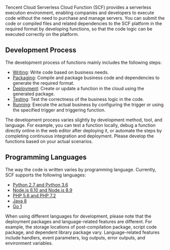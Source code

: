 
Tencent Cloud Serverless Cloud Function (SCF) provides a serverless execution environment, enabling companies and developers to execute code without the need to purchase and manage servers. You can submit the code or compiled files and related dependencies to the SCF platform in the required format by developing functions, so that the code logic can be executed correctly on the platform.

## Development Process

The development process of functions mainly includes the following steps:
* [Writing](https://intl.cloud.tencent.com/document/product/583/9699): Write code based on business needs.
* [Packaging](https://intl.cloud.tencent.com/document/product/583/9702): Compile and package business code and dependencies to generate the required format.
* [Deployment](https://intl.cloud.tencent.com/document/product/583/9207): Create or update a function in the cloud using the generated package.
* [Testing](https://intl.cloud.tencent.com/document/product/583/31446): Test the correctness of the business logic in the code.
* [Running](https://intl.cloud.tencent.com/document/product/583/31447): Execute the actual business by configuring the trigger or using the specified trigger and triggering function.

The development process varies slightly by development method, tool, and language. For example, you can test a function locally, debug a function directly online in the web editor after deploying it, or automate the steps by completing continuous integration and deployment. Please develop the functions based on your actual scenarios.

## Programming Languages

The way the code is written varies by programming language. Currently, SCF supports the following languages:
* [Python 2.7 and Python 3.6](https://intl.cloud.tencent.com/document/product/583/11061)
* [Node.js 6.10 and Node.js 8.9](https://intl.cloud.tencent.com/document/product/583/11060)
* [PHP 5.6 and PHP 7.2](https://intl.cloud.tencent.com/document/product/583/17531)
* [Java 8](https://intl.cloud.tencent.com/document/product/583/12214)
* [Go 1](https://intl.cloud.tencent.com/document/product/583/18032)

When using different languages for development, please note that the deployment packages and language-related features are different. For example, the storage locations of post-compilation package, script code package, and dependent library package vary. Language-related features include handlers, event parameters, log outputs, error outputs, and environment variables.
